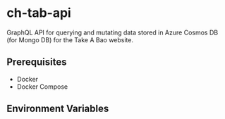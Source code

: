 # ch-tab-api
GraphQL API for querying and mutating data stored in Azure Cosmos DB (for Mongo DB) for the Take A Bao website.
## Prerequisites
- Docker
- Docker Compose
## Environment Variables
